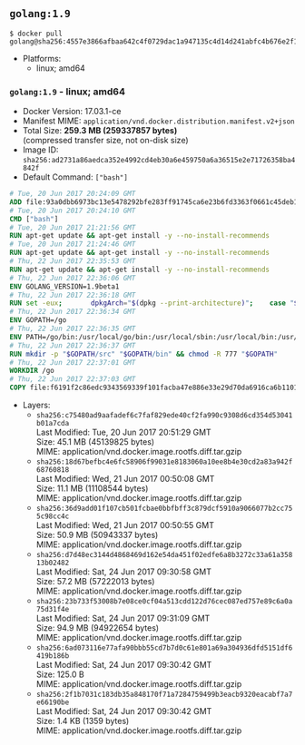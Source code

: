 ## `golang:1.9`

```console
$ docker pull golang@sha256:4557e3866afbaa642c4f0729dac1a947135c4d14d241abfc4b676e2f1d150cec
```

-	Platforms:
	-	linux; amd64

### `golang:1.9` - linux; amd64

-	Docker Version: 17.03.1-ce
-	Manifest MIME: `application/vnd.docker.distribution.manifest.v2+json`
-	Total Size: **259.3 MB (259337857 bytes)**  
	(compressed transfer size, not on-disk size)
-	Image ID: `sha256:ad2731a86aedca352e4992cd4eb30a6e459750a6a36515e2e71726358ba4842f`
-	Default Command: `["bash"]`

```dockerfile
# Tue, 20 Jun 2017 20:24:09 GMT
ADD file:93a0dbb6973bc13e5478292bfe283ff91745ca6e23b6fd3363f0661c45deb1ec in / 
# Tue, 20 Jun 2017 20:24:10 GMT
CMD ["bash"]
# Tue, 20 Jun 2017 21:21:56 GMT
RUN apt-get update && apt-get install -y --no-install-recommends 		ca-certificates 		curl 		wget 	&& rm -rf /var/lib/apt/lists/*
# Tue, 20 Jun 2017 21:24:46 GMT
RUN apt-get update && apt-get install -y --no-install-recommends 		bzr 		git 		mercurial 		openssh-client 		subversion 				procps 	&& rm -rf /var/lib/apt/lists/*
# Thu, 22 Jun 2017 22:35:53 GMT
RUN apt-get update && apt-get install -y --no-install-recommends 		g++ 		gcc 		libc6-dev 		make 		pkg-config 	&& rm -rf /var/lib/apt/lists/*
# Thu, 22 Jun 2017 22:36:06 GMT
ENV GOLANG_VERSION=1.9beta1
# Thu, 22 Jun 2017 22:36:18 GMT
RUN set -eux; 		dpkgArch="$(dpkg --print-architecture)"; 	case "${dpkgArch##*-}" in 		amd64) goRelArch='linux-amd64'; goRelSha256='85719a2c704ad1352052e185c760d7c65b9d8a18b491287a7e5f6775ccc27d3b' ;; 		armhf) goRelArch='linux-armv6l'; goRelSha256='26eb517a72bd0e9b1bc7f24ea52ded1991c72e09cd876c9747641c193c734cdc' ;; 		arm64) goRelArch='linux-arm64'; goRelSha256='d6877ab02d9133a51925861af2db76faabe33146ed87225450fd56c6535088ab' ;; 		i386) goRelArch='linux-386'; goRelSha256='af9fbef65761c03ee101eb23e1d1a673734c82b50546fed95710a6b04fe52995' ;; 		ppc64el) goRelArch='linux-ppc64le'; goRelSha256='8708e49428d493d07ce71f09b31b720ff8c8fe469698cd5e9f44f088c1ef75da' ;; 		s390x) goRelArch='linux-s390x'; goRelSha256='c16f86dd69bf282ca4bba60a6449130c5c0d988917d0c1f9d62a5e2fd5191a83' ;; 		*) goRelArch='src'; goRelSha256='e42dbd2071aadb28a4d293225b04b6b4215a35a7f04417a0e47ffa38f81d642d'; 			echo >&2; echo >&2 "warning: current architecture ($dpkgArch) does not have a corresponding Go binary release; will be building from source"; echo >&2 ;; 	esac; 		url="https://golang.org/dl/go${GOLANG_VERSION}.${goRelArch}.tar.gz"; 	wget -O go.tgz "$url"; 	echo "${goRelSha256} *go.tgz" | sha256sum -c -; 	tar -C /usr/local -xzf go.tgz; 	rm go.tgz; 		if [ "$goRelArch" = 'src' ]; then 		echo >&2; 		echo >&2 'error: UNIMPLEMENTED'; 		echo >&2 'TODO install golang-any from jessie-backports for GOROOT_BOOTSTRAP (and uninstall after build)'; 		echo >&2; 		exit 1; 	fi; 		export PATH="/usr/local/go/bin:$PATH"; 	go version
# Thu, 22 Jun 2017 22:36:34 GMT
ENV GOPATH=/go
# Thu, 22 Jun 2017 22:36:35 GMT
ENV PATH=/go/bin:/usr/local/go/bin:/usr/local/sbin:/usr/local/bin:/usr/sbin:/usr/bin:/sbin:/bin
# Thu, 22 Jun 2017 22:36:37 GMT
RUN mkdir -p "$GOPATH/src" "$GOPATH/bin" && chmod -R 777 "$GOPATH"
# Thu, 22 Jun 2017 22:37:01 GMT
WORKDIR /go
# Thu, 22 Jun 2017 22:37:03 GMT
COPY file:f6191f2c86edc9343569339f101facba47e886e33e29d70da6916ca6b1101a53 in /usr/local/bin/ 
```

-	Layers:
	-	`sha256:c75480ad9aafadef6c7faf829ede40cf2fa990c9308d6cd354d53041b01a7cda`  
		Last Modified: Tue, 20 Jun 2017 20:51:29 GMT  
		Size: 45.1 MB (45139825 bytes)  
		MIME: application/vnd.docker.image.rootfs.diff.tar.gzip
	-	`sha256:18d67befbc4e6fc58906f99031e8183060a10ee8b4e30cd2a83a942f68760818`  
		Last Modified: Wed, 21 Jun 2017 00:50:08 GMT  
		Size: 11.1 MB (11108544 bytes)  
		MIME: application/vnd.docker.image.rootfs.diff.tar.gzip
	-	`sha256:36d9add01f107cb501fcbae0bbfbff3c879dcf5910a9066077b2cc755c98cc4c`  
		Last Modified: Wed, 21 Jun 2017 00:50:55 GMT  
		Size: 50.9 MB (50943337 bytes)  
		MIME: application/vnd.docker.image.rootfs.diff.tar.gzip
	-	`sha256:d7d48ec3144d4868469d162e54da451f02edfe6a8b3272c33a61a35813b02482`  
		Last Modified: Sat, 24 Jun 2017 09:30:58 GMT  
		Size: 57.2 MB (57222013 bytes)  
		MIME: application/vnd.docker.image.rootfs.diff.tar.gzip
	-	`sha256:23b733f53008b7e08ce0cf04a513cdd122d76cec087ed757e89c6a0a75d31f4e`  
		Last Modified: Sat, 24 Jun 2017 09:31:09 GMT  
		Size: 94.9 MB (94922654 bytes)  
		MIME: application/vnd.docker.image.rootfs.diff.tar.gzip
	-	`sha256:6ad073116e77afa90bbb55cd7b7d0c61e801a69a304936dfd5151df6419b186b`  
		Last Modified: Sat, 24 Jun 2017 09:30:42 GMT  
		Size: 125.0 B  
		MIME: application/vnd.docker.image.rootfs.diff.tar.gzip
	-	`sha256:2f1b7031c183db35a848170f71a7284759499b3eacb9320eacabf7a7e66190be`  
		Last Modified: Sat, 24 Jun 2017 09:30:42 GMT  
		Size: 1.4 KB (1359 bytes)  
		MIME: application/vnd.docker.image.rootfs.diff.tar.gzip
